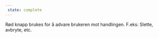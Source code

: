 ```yaml
---
 state: complete
---
```

Rød knapp brukes for å advare brukeren mot handlingen. F.eks: Slette, avbryte, etc.
